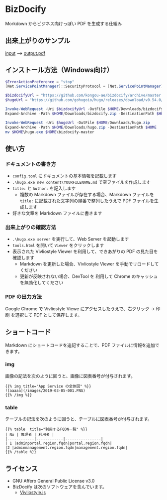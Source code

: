 # BizDocify

Morkdown からビジネス向けっぽい PDF を生成する仕組み

## 出来上がりのサンプル

[input](https://github.com/kongou-ae/bizdocify/tree/master/sample/content) --> [output.pdf](https://github.com/kongou-ae/bizdocify/raw/master/sample/output.pdf)

## インストール方法（Windows向け）

```powershell
$ErrorActionPreference = "stop"
[Net.ServicePointManager]::SecurityProtocol = [Net.ServicePointManager]::SecurityProtocol -bor [Net.SecurityProtocolType]::Tls12

$bizdocifyUrl = "https://github.com/kongou-ae/bizdocify/archive/master.zip"
$hugoUrl = "https://github.com/gohugoio/hugo/releases/download/v0.54.0/hugo_extended_0.54.0_Windows-64bit.zip"

Invoke-WebRequest -Uri $bizdocifyUrl -OutFile $HOME/Downloads/bizdocify.zip
Expand-Archive -Path $HOME/Downloads/bizdocify.zip -DestinationPath $HOME

Invoke-WebRequest -Uri $hugoUrl -OutFile $HOME/Downloads/hugo.zip
Expand-Archive -Path $HOME/Downloads/hugo.zip -DestinationPath $HOME
mv $HOME\hugo.exe $HOME\bizdocify-master
```

## 使い方

### ドキュメントの書き方

- `config.toml` にドキュメントの基本情報を記載します
- `.\hugo.exe new content\YOURFILENAME.md` で空ファイルを作成します
- `title:` と `Author:` を記入します
    - 複数の Markdown ファイルが存在する場合、Markdown ファイルを `title:` に記載された文字列の順番で整列したうえで PDF ファイルを生成します
- 好きな文章を Markdown ファイルに書きます

### 出来上がりの確認方法

- `.\hugo.exe server` を実行して、Web Server を起動します
- `tools.html` を開いて `Viewer` をクリックします
- 表示された Vivliostyle Viewer を利用して、できあがりの PDF の見た目を確認します
    - Markdown を更新した場合、Vivliostyle Viewer を手動でリロードしてください
    - 更新が反映されない場合、DevTool を 利用して Chrome のキャッシュを無効化してください

### PDF の出力方法

Google Chrome で Vivliostyle Viewe にアクセスしたうえで、右クリック → 印刷 を選択して PDF として保存します。

## ショートコード

Markdown にショートコードを追記することで、PDF ファイルに情報を追加できます。

### img

画像の記法を次のように囲うと、画像に図表番号が付与されます。

```
{{% img title="App Service の全体図" %}}
![aaaaa](/images/2019-03-05-001.PNG)
{{% /img %}}
```

### table

テーブルの記法を次のように囲うと、テーブルに図表番号が付与されます。

```
{{% table  title="利用するFQDN一覧" %}}
| No | 管理者 | 利用者 |
|------------|------------|----------------|
| 1 |adminportal.region.fqdn|portal.region.fqdn|
|2 |adminmanagement.region.fqdn|management.region.fqdn|
{{% /table %}}
```

## ライセンス

- GNU Affero General Public License v3.0
- BizDocify は次のソフトウェアを含んでいます。
    - [Vivliostyle.js](https://github.com/vivliostyle/vivliostyle.js)
